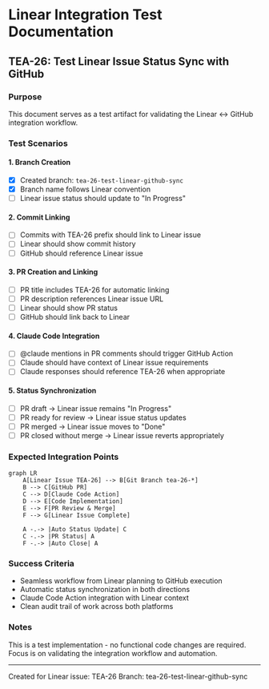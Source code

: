 # Linear Integration Test Documentation

## TEA-26: Test Linear Issue Status Sync with GitHub

### Purpose
This document serves as a test artifact for validating the Linear ↔ GitHub integration workflow.

### Test Scenarios

#### 1. Branch Creation
- [x] Created branch: `tea-26-test-linear-github-sync`
- [x] Branch name follows Linear convention
- [ ] Linear issue status should update to "In Progress"

#### 2. Commit Linking
- [ ] Commits with TEA-26 prefix should link to Linear issue
- [ ] Linear should show commit history
- [ ] GitHub should reference Linear issue

#### 3. PR Creation and Linking
- [ ] PR title includes TEA-26 for automatic linking
- [ ] PR description references Linear issue URL
- [ ] Linear should show PR status
- [ ] GitHub should link back to Linear

#### 4. Claude Code Integration
- [ ] @claude mentions in PR comments should trigger GitHub Action
- [ ] Claude should have context of Linear issue requirements
- [ ] Claude responses should reference TEA-26 when appropriate

#### 5. Status Synchronization
- [ ] PR draft → Linear issue remains "In Progress"
- [ ] PR ready for review → Linear issue status updates
- [ ] PR merged → Linear issue moves to "Done"
- [ ] PR closed without merge → Linear issue reverts appropriately

### Expected Integration Points

```mermaid
graph LR
    A[Linear Issue TEA-26] --> B[Git Branch tea-26-*]
    B --> C[GitHub PR]
    C --> D[Claude Code Action]
    D --> E[Code Implementation]
    E --> F[PR Review & Merge]
    F --> G[Linear Issue Complete]
    
    A -.-> |Auto Status Update| C
    C -.-> |PR Status| A
    F -.-> |Auto Close| A
```

### Success Criteria
- Seamless workflow from Linear planning to GitHub execution
- Automatic status synchronization in both directions
- Claude Code Action integration with Linear context
- Clean audit trail of work across both platforms

### Notes
This is a test implementation - no functional code changes are required.
Focus is on validating the integration workflow and automation.

---
Created for Linear issue: TEA-26
Branch: tea-26-test-linear-github-sync